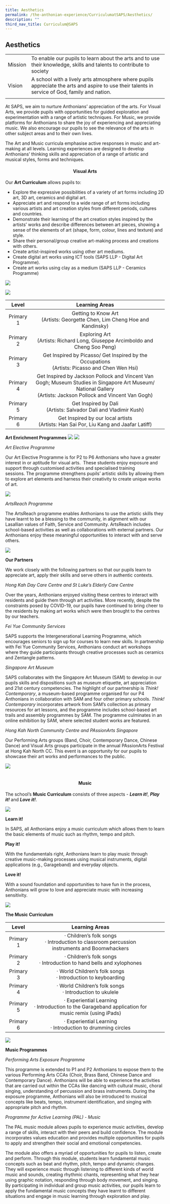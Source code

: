```yaml
---
title: Aesthetics
permalink: /the-anthonian-experience/CurriculumatSAPS/Aesthetics/
description: ""
third_nav_title: Curriculum@SAPS
---
```

## Aesthetics 

|  |  | 
| -------- | -------- | 
| Mission     | To enable our pupils to learn about the arts and to use their knowledge, skills and talents to contribute to society     | 
| Vision     | A school with a lively arts atmosphere where pupils appreciate the arts and aspire to use their talents in service of God, family and nation.     | 
|  |  | 

At SAPS, we aim to nurture Anthonians’ appreciation of the arts. For Visual Arts, we provide pupils with opportunities for guided exploration and experimentation with a range of artistic techniques. For Music, we provide platforms for Anthonians to share the joy of experiencing and appreciating music. We also encourage our pupils to see the relevance of the arts in other subject areas and to their own lives.

The Art and Music curricula emphasise active responses in music and art-making at all levels. Learning experiences are designed to develop Anthonians’ thinking skills and appreciation of a range of artistic and musical styles, forms and techniques.

#### **<center>Visual Arts</center>**

Our **Art Curriculum** allows pupils to:
* Explore the expressive possibilities of a variety of art forms including 2D art, 3D art, ceramics and digital art.
* Appreciate art and respond to a wide range of art forms including various artists and art creation styles from different periods, cultures and countries. 
* Demonstrate their learning of the art creation styles inspired by the artists’ works and describe differences between art pieces, showing a sense of the elements of art (shape, form, colour, lines and texture) and style.
* Share their personal/group creative art-making process and creations with others.
* Create artist-inspired works using other art mediums.
* Create digital art works using ICT tools (SAPS LLP - Digital Art Programme).
* Create art works using clay as a medium (SAPS LLP - Ceramics Programme)

![](/images/image%20(2).jpg)

![](/images/image%20(3).jpg)

|   Level   |                                                                         Learning Areas                                                                         |     |
|:---------:|:--------------------------------------------------------------------------------------------------------------------------------------------------------------:|--------|
| Primary 1 | Getting to Know Art <br>(Artists: Georgette Chen, Lim Cheng Hoe and Kandinsky)                                                                                     |  |    
| Primary 2 | Exploring Art <br>(Artists: Richard Long, Giuseppe Arcimboldo and Cheng Soo Peng)                                                                                  |     |
| Primary 3 | Get Inspired by Picasso/ Get Inspired by the Occupations <br>(Artists: Picasso and Chen Wen Hsi)                                                                   |   |
| Primary 4 | Get Inspired by Jackson Pollock and Vincent Van Gogh; Museum Studies in Singapore Art Museum/ National Gallery <br>(Artists: Jackson Pollock and Vincent Van Gogh) |     |
| Primary 5 | Get Inspired by Dali <br>(Artists: Salvador Dali and Vladimir Kush)                                                                                                |   |
| Primary 6 | Get Inspired by our local artists <br>(Artists: Han Sai Por, Liu Kang and Jaafar Latiff)                                                                           |     |

**Art Enrichment Programmes**
![](/images/visualart.png)
![](/images/image%20(3).png)

_Art Elective Programme_

Our Art Elective Programme is for P2 to P6 Anthonians who have a greater interest in or aptitude for visual arts.  These students enjoy exposure and support through customised activities and specialised training sessions. The programme strengthens pupils’ artistic skills by allowing them to explore art elements and harness their creativity to create unique works of art.

![](/images/image%20(5).png)

_ArtsReach Programme_

The ArtsReach programme enables Anthonians to use the artistic skills they have learnt to be a blessing to the community, in alignment with our Lasallian values of Faith, Service and Community. ArtsReach includes school-based activities as well as collaborations with external partners. Our Anthonians enjoy these meaningful opportunities to interact with and serve others.

![](/images/image%20(1).png)

**Our Partners**

We work closely with the following partners so that our pupils learn to appreciate art, apply their skills and serve others in authentic contexts.

_Hong Kah Day Care Centre and St Luke’s Elderly Care Centre_

Over the years, Anthonians enjoyed visiting these centres to interact with residents and guide them through art activities. More recently, despite the constraints posed by COVID-19, our pupils have continued to bring cheer to the residents by making art works which were then brought to the centres by our teachers.  

_Fei Yue Community Services_

SAPS supports the Intergenerational Learning Programme, which encourages seniors to sign up for courses to learn new skills. In partnership with Fei Yue Community Services, Anthonians conduct art workshops where they guide participants through creative processes such as ceramics and Zentangle patterns.

_Singapore Art Museum_

SAPS collaborates with the Singapore Art Museum (SAM) to develop in our pupils skills and dispositions such as museum etiquette, art appreciation and 21st century competencies. The highlight of our partnership is _Think! Contemporary_, a museum-based programme organised for our P4 Anthonians in collaboration with SAM and four other primary schools. _Think! Contemporary_ incorporates artwork from SAM’s collection as primary resources for art lessons, and the programme includes school-based art trails and assembly programmes by SAM. The programme culminates in an online exhibition by SAM, where selected student works are featured.

_Hong Kah North Community Centre and PAssionArts Singapore_

Our Performing Arts groups (Band, Choir, Contemporary Dance, Chinese Dance) and Visual Arts groups participate in the annual PAssionArts Festival at Hong Kah North CC. This event is an opportunity for our pupils to showcase their art works and performances to the public.

![](/images/image.jpg)
<br><br>
#### **<center>Music</center>**

The school’s **Music Curriculum** consists of three aspects - **_Learn it!_**, **_Play it!_** and **_Love it!_**.

![](/images/Music%20Art%2021.jpeg)

**Learn it!**

In SAPS, all Anthonians enjoy a music curriculum which allows them to learn the basic elements of music such as rhythm, tempo and pitch.

**Play it!**

With the fundamentals right, Anthonians learn to play music through creative music-making processes using musical instruments, digital applications (e.g., Garageband) and everyday objects.

**Love it!**

With a sound foundation and opportunities to have fun in the process, Anthonians will grow to love and appreciate music with increasing sensitivity.

![](/images/musicart2.jpg)

**The Music Curriculum**

|   Level   |                                                 Learning Areas                                                 |   |   |   |
|:---------:|:--------------------------------------------------------------------------------------------------------------:|---|---|---|
| Primary 1 | ·       Children’s folk songs <br>·       Introduction to classroom percussion instruments and Boomwhackers        |   |   |   |
| Primary 2 | ·       Children’s folk songs <br>·       Introduction to hand bells and xylophones                                |   |   |   |
| Primary 3 | ·       World Children’s folk songs<br> ·       Introduction to keyboarding                                        |   |   |   |
| Primary 4 | ·       World Children’s folk songs <br>·       Introduction to ukulele                                            |   |   |   |
| Primary 5 | ·       Experiential Learning<br> ·       Introduction to the Garageband application for music remix (using iPads) |   |   |   |
| Primary 6 | ·       Experiential Learning<br> ·       Introduction to drumming circles                                         |   |   |   |

![](/images/Music%20Art%2026.jpeg)

**Music Programmes**

_Performing Arts Exposure Programme_

This programme is extended to P1 and P2 Anthonians to expose them to the various Performing Arts CCAs (Choir, Brass Band, Chinese Dance and Contemporary Dance). Anthonians will be able to experience the activities that are carried out within the CCAs like dancing with cultural music, choral singing, understanding of percussion and brass instruments. During the exposure programme, Anthonians will also be introduced to musical concepts like beats, tempo, instrument identification, and singing with appropriate pitch and rhythm.

_Programme for Active Learning (PAL) - Music_

The PAL music module allows pupils to experience music activities, develop a range of skills, interact with their peers and build confidence. The module incorporates values education and provides multiple opportunities for pupils to apply and strengthen their social and emotional competencies.

The module also offers a myriad of opportunities for pupils to listen, create and perform. Through this module, students learn fundamental music concepts such as beat and rhythm, pitch, tempo and dynamic changes. They will experience music through listening to different kinds of world music and sounds, creating rhythmic chants, representing what they hear using graphic notation, responding through body movement, and singing. By participating in individual and group music activities, our pupils learn to apply the fundamental music concepts they have learnt to different situations and engage in music learning through exploration and play.